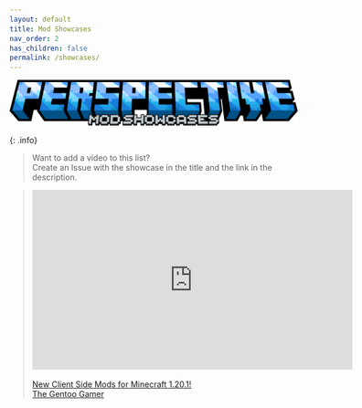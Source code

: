 ```yaml
---
layout: default
title: Mod Showcases
nav_order: 2
has_children: false
permalink: /showcases/
---
```

![](https://raw.githubusercontent.com/MCLegoMan/Perspective/1.20.x/docs/img/titles/mod_showcases.png)

{: .info}
> Want to add a video to this list?  
> Create an Issue with the showcase in the title and the link in the description.


> <iframe width="560" height="315" src="https://www.youtube-nocookie.com/embed/Yo2tEApUyW4" title="YouTube video player" frameborder="0" allow="accelerometer; autoplay; clipboard-write; encrypted-media; gyroscope; picture-in-picture; web-share" allowfullscreen> </iframe>
>  
> [New Client Side Mods for Minecraft 1.20.1!](https://www.youtube.com/watch?v=Yo2tEApUyW4)  
> [The Gentoo Gamer](https://www.youtube.com/@TheGentooGamer)